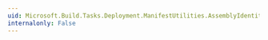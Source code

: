 ```yaml
---
uid: Microsoft.Build.Tasks.Deployment.ManifestUtilities.AssemblyIdentity.XmlCulture
internalonly: False
---
```

